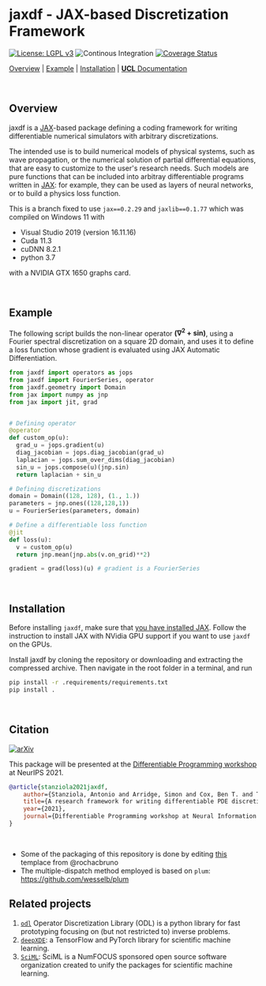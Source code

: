 # jaxdf - JAX-based Discretization Framework

[![License: LGPL v3](https://img.shields.io/badge/License-LGPL%20v3-blue.svg)](https://www.gnu.org/licenses/lgpl-3.0) ![Continous Integration](https://github.com/djps/jaxdf/actions/workflows/main.yml/badge.svg) [![Coverage Status](https://coveralls.io/repos/github/djps/jaxdf/badge.svg?branch=main)](https://coveralls.io/github/djps/jaxdf?branch=main)


<!-- [![codecov](https://codecov.io/gh/ucl-bug/jaxdf/branch/main/graph/badge.svg?token=FIUYOCFDYL)](https://codecov.io/gh/ucl-bug/jaxdf) -->

<!-- [![Documentation](https://github.com/djps/jaxdf/actions/workflows/build_docs.yml/badge.svg)](https://djps.github.io/jaxdf/) -->

[Overview](#overview)
| [Example](#example)
| [Installation](#installation)
| [**UCL** Documentation](https://ucl-bug.github.io/jaxdf/)

<br/>

## Overview

jaxdf is a [JAX](https://jax.readthedocs.io/en/stable/)-based package defining a coding framework for writing differentiable numerical simulators with arbitrary discretizations.

The intended use is to build numerical models of physical systems, such as wave propagation, or the numerical solution of partial differential equations, that are easy to customize to the user's research needs. Such models are pure functions that can be included into arbitray differentiable programs written in [JAX](https://jax.readthedocs.io/en/stable/): for example, they can be used as layers of neural networks, or to build a physics loss function.

This is a branch fixed to use `jax==0.2.29` and `jaxlib==0.1.77` which was compiled on Windows 11 with
* Visual Studio 2019 (version 16.11.16)
* Cuda 11.3
* cuDNN 8.2.1
* python 3.7

with a NVIDIA GTX 1650 graphs card.

<br/>

## Example

The following script builds the non-linear operator **(∇<sup>2</sup> + sin)**, using a Fourier spectral discretization on a square 2D domain, and uses it to define a loss function whose gradient is evaluated using JAX Automatic Differentiation.


```python
from jaxdf import operators as jops
from jaxdf import FourierSeries, operator
from jaxdf.geometry import Domain
from jax import numpy as jnp
from jax import jit, grad


# Defining operator
@operator
def custom_op(u):
  grad_u = jops.gradient(u)
  diag_jacobian = jops.diag_jacobian(grad_u)
  laplacian = jops.sum_over_dims(diag_jacobian)
  sin_u = jops.compose(u)(jnp.sin)
  return laplacian + sin_u

# Defining discretizations
domain = Domain((128, 128), (1., 1.))
parameters = jnp.ones((128,128,1))
u = FourierSeries(parameters, domain)

# Define a differentiable loss function
@jit
def loss(u):
  v = custom_op(u)
  return jnp.mean(jnp.abs(v.on_grid)**2)

gradient = grad(loss)(u) # gradient is a FourierSeries
```

<br/>

## Installation

Before installing `jaxdf`, make sure that [you have installed JAX](https://github.com/google/jax#installation). Follow the instruction to install JAX with NVidia GPU support if you want to use `jaxdf` on the GPUs.

Install jaxdf by cloning the repository or downloading and extracting the compressed archive. Then navigate in the root folder in a terminal, and run
```bash
pip install -r .requirements/requirements.txt
pip install .
```

<br/>

## Citation

[![arXiv](https://img.shields.io/badge/arXiv-2111.05218-b31b1b.svg?style=flat)](https://arxiv.org/abs/2111.05218)

This package will be presented at the [Differentiable Programming workshop](https://diffprogramming.mit.edu/) at NeurIPS 2021.

```bibtex
@article{stanziola2021jaxdf,
    author={Stanziola, Antonio and Arridge, Simon and Cox, Ben T. and Treeby, Bradley E.},
    title={A research framework for writing differentiable PDE discretizations in JAX},
    year={2021},
    journal={Differentiable Programming workshop at Neural Information Processing Systems 2021}
}
```

<br/>


- Some of the packaging of this repository is done by editing [this](https://github.com/rochacbruno/python-project-template) templace from @rochacbruno
- The multiple-dispatch method employed is based on `plum`: https://github.com/wesselb/plum

## Related projects

1. [`odl`](https://github.com/odlgroup/odl) Operator Discretization Library (ODL) is a python library for fast prototyping focusing on (but not restricted to) inverse problems.
2. [`deepXDE`](https://deepxde.readthedocs.io/en/latest/): a TensorFlow and PyTorch library for scientific machine learning.
3. [`SciML`](https://sciml.ai/): SciML is a NumFOCUS sponsored open source software organization created to unify the packages for scientific machine learning.
